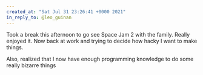```yaml
---
created_at: "Sat Jul 31 23:26:41 +0000 2021"
in_reply_to: @leo_guinan
---
```


Took a break this afternoon to go see Space Jam 2 with the family. Really enjoyed it. Now back at work and trying to decide how hacky I want to make things. 

Also, realized that I now have enough programming knowledge to do some really bizarre things